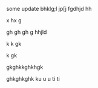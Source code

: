 some update
bhklg;l
jp[j
fgdhjd
hh

x
hx
g

gh
gh
gh
g
hhjld

k
k
gk

k
gk

gkghkkghkhgk

ghkghkghk
ku
u
u
ti
ti

